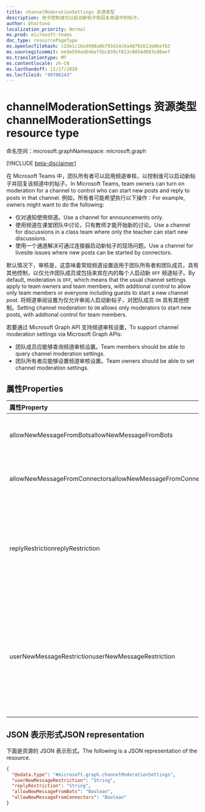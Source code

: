 ```yaml
---
title: channelModerationSettings 资源类型
description: 用于控制谁可以启动新帖子和回复频道中的帖子。
author: bhartono
localization_priority: Normal
ms.prod: microsoft-teams
doc_type: resourcePageType
ms.openlocfilehash: c2de1c16ed998a0b793d14c6a4d791613e0bef62
ms.sourcegitcommit: ee9e594ad64bef5bc839cf813c0854d083c00aef
ms.translationtype: MT
ms.contentlocale: zh-CN
ms.lasthandoff: 12/17/2020
ms.locfileid: "49706243"
---
```

# <a name="channelmoderationsettings-resource-type"></a><span data-ttu-id="9f155-103">channelModerationSettings 资源类型</span><span class="sxs-lookup"><span data-stu-id="9f155-103">channelModerationSettings resource type</span></span>

<span data-ttu-id="9f155-104">命名空间：microsoft.graph</span><span class="sxs-lookup"><span data-stu-id="9f155-104">Namespace: microsoft.graph</span></span>

[!INCLUDE [beta-disclaimer](../../includes/beta-disclaimer.md)]

<span data-ttu-id="9f155-105">在 Microsoft Teams 中，团队所有者可以启用频道审核，以控制谁可以启动新帖子并回复该频道中的帖子。</span><span class="sxs-lookup"><span data-stu-id="9f155-105">In Microsoft Teams, team owners can turn on moderation for a channel to control who can start new posts and reply to posts in that channel.</span></span> <span data-ttu-id="9f155-106">例如，所有者可能希望执行以下操作：</span><span class="sxs-lookup"><span data-stu-id="9f155-106">For example, owners might want to do the following:</span></span>

- <span data-ttu-id="9f155-107">仅对通知使用频道。</span><span class="sxs-lookup"><span data-stu-id="9f155-107">Use a channel for announcements only.</span></span>
- <span data-ttu-id="9f155-108">使用频道在课堂团队中讨论，只有教师才能开始新的讨论。</span><span class="sxs-lookup"><span data-stu-id="9f155-108">Use a channel for discussions in a class team where only the teacher can start new discussions.</span></span>
- <span data-ttu-id="9f155-109">使用一个通道解决可通过连接器启动新帖子的现场问题。</span><span class="sxs-lookup"><span data-stu-id="9f155-109">Use a channel for livesite issues where new posts can be started by connectors.</span></span>

<span data-ttu-id="9f155-110">默认情况下，审核是，这意味着常规频道设置适用于团队所有者和团队成员，具有其他控制，以仅允许团队成员或包括来宾在内的每个人启动新 `OFF` 频道帖子。</span><span class="sxs-lookup"><span data-stu-id="9f155-110">By default, moderation is `OFF`, which means that the usual channel settings apply to team owners and team members, with additional control to allow only team members or everyone including guests to start a new channel post.</span></span> <span data-ttu-id="9f155-111">将频道审阅设置为仅允许审阅人启动新帖子，对团队成员 `ON` 具有其他控制。</span><span class="sxs-lookup"><span data-stu-id="9f155-111">Setting channel moderation to `ON` allows only moderators to start new posts, with additonal control for team members.</span></span>

<span data-ttu-id="9f155-112">若要通过 Microsoft Graph API 支持频道审核设置，</span><span class="sxs-lookup"><span data-stu-id="9f155-112">To support channel moderation settings via Microsoft Graph APIs:</span></span>

- <span data-ttu-id="9f155-113">团队成员应能够查询频道审核设置。</span><span class="sxs-lookup"><span data-stu-id="9f155-113">Team members should be able to query channel moderation settings.</span></span>
- <span data-ttu-id="9f155-114">团队所有者应能够设置频道审核设置。</span><span class="sxs-lookup"><span data-stu-id="9f155-114">Team owners should be able to set channel moderation settings.</span></span>

## <a name="properties"></a><span data-ttu-id="9f155-115">属性</span><span class="sxs-lookup"><span data-stu-id="9f155-115">Properties</span></span>
|<span data-ttu-id="9f155-116">属性</span><span class="sxs-lookup"><span data-stu-id="9f155-116">Property</span></span>|<span data-ttu-id="9f155-117">类型</span><span class="sxs-lookup"><span data-stu-id="9f155-117">Type</span></span>|<span data-ttu-id="9f155-118">说明</span><span class="sxs-lookup"><span data-stu-id="9f155-118">Description</span></span>|
|:---|:---|:---|
|<span data-ttu-id="9f155-119">allowNewMessageFromBots</span><span class="sxs-lookup"><span data-stu-id="9f155-119">allowNewMessageFromBots</span></span>|<span data-ttu-id="9f155-120">布尔</span><span class="sxs-lookup"><span data-stu-id="9f155-120">Boolean</span></span>|<span data-ttu-id="9f155-121">指示是否允许机器人发布消息。</span><span class="sxs-lookup"><span data-stu-id="9f155-121">Indicates whether bots are allowed to post messages.</span></span>|
|<span data-ttu-id="9f155-122">allowNewMessageFromConnectors</span><span class="sxs-lookup"><span data-stu-id="9f155-122">allowNewMessageFromConnectors</span></span>|<span data-ttu-id="9f155-123">布尔</span><span class="sxs-lookup"><span data-stu-id="9f155-123">Boolean</span></span>|<span data-ttu-id="9f155-124">指示是否允许连接器发布邮件。</span><span class="sxs-lookup"><span data-stu-id="9f155-124">Indicates whether connectors are allowed to post messages.</span></span>|
|<span data-ttu-id="9f155-125">replyRestriction</span><span class="sxs-lookup"><span data-stu-id="9f155-125">replyRestriction</span></span>|<span data-ttu-id="9f155-126">replyRestriction</span><span class="sxs-lookup"><span data-stu-id="9f155-126">replyRestriction</span></span>|<span data-ttu-id="9f155-127">指示允许谁回复团队频道。</span><span class="sxs-lookup"><span data-stu-id="9f155-127">Indicates who is allowed to reply to the teams channel.</span></span> <span data-ttu-id="9f155-128">可取值为：`everyone`、`authorAndModerators`、`unknownFutureValue`。</span><span class="sxs-lookup"><span data-stu-id="9f155-128">Possible values are: `everyone`, `authorAndModerators`, `unknownFutureValue`.</span></span>|
|<span data-ttu-id="9f155-129">userNewMessageRestriction</span><span class="sxs-lookup"><span data-stu-id="9f155-129">userNewMessageRestriction</span></span>|<span data-ttu-id="9f155-130">userNewMessageRestriction</span><span class="sxs-lookup"><span data-stu-id="9f155-130">userNewMessageRestriction</span></span>|<span data-ttu-id="9f155-131">指示允许谁向团队频道发布消息。</span><span class="sxs-lookup"><span data-stu-id="9f155-131">Indicates who is allowed to post messages to teams channel.</span></span> <span data-ttu-id="9f155-132">可取值为：`everyone`、`everyoneExceptGuests`、`moderators`、`unknownFutureValue`。</span><span class="sxs-lookup"><span data-stu-id="9f155-132">Possible values are: `everyone`, `everyoneExceptGuests`, `moderators`, `unknownFutureValue`.</span></span>|

## <a name="json-representation"></a><span data-ttu-id="9f155-133">JSON 表示形式</span><span class="sxs-lookup"><span data-stu-id="9f155-133">JSON representation</span></span>
<span data-ttu-id="9f155-134">下面是资源的 JSON 表示形式。</span><span class="sxs-lookup"><span data-stu-id="9f155-134">The following is a JSON representation of the resource.</span></span>
<!-- {
  "blockType": "resource",
  "@odata.type": "microsoft.graph.channelModerationSettings"
}
-->
``` json
{
  "@odata.type": "#microsoft.graph.channelModerationSettings",
  "userNewMessageRestriction": "String",
  "replyRestriction": "String",
  "allowNewMessageFromBots": "Boolean",
  "allowNewMessageFromConnectors": "Boolean"
}
```
